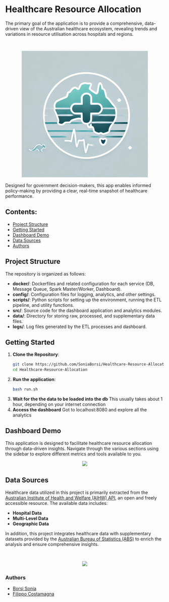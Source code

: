 # Healthcare Resource Allocation

The primary goal of the application is to provide a comprehensive, data-driven view of the Australian healthcare ecosystem, revealing trends and variations in resource utilisation across hospitals and regions.

<br>

<p align="center">
  <img src="https://github.com/SoniaBorsi/Healthcare-Resource-Allocation/blob/7da3dd9f425534fce06b3f21a67059a9697cf7b8/logo.png?raw=true" width="400"/>  
</p>

Designed for government decision-makers, this app enables informed policy-making by providing a clear, real-time snapshot of healthcare performance.

## Contents:
- [Project Structure](https://github.com/SoniaBorsi/Healthcare-Resource-Allocation/tree/main?tab=readme-ov-file#project-structure)
- [Getting Started](https://github.com/SoniaBorsi/Healthcare-Resource-Allocation/tree/main?tab=readme-ov-file#getting-started)
- [Dashboard Demo](https://github.com/SoniaBorsi/Healthcare-Resource-Allocation/tree/main?tab=readme-ov-file#dashboard-demo)
- [Data Sources](https://github.com/SoniaBorsi/Healthcare-Resource-Allocation/tree/main?tab=readme-ov-file#data-sources)
- [Authors](https://github.com/SoniaBorsi/Healthcare-Resource-Allocation/tree/main?tab=readme-ov-file#authors)

## Project Structure

The repository is organized as follows:

- **docker/**: Dockerfiles and related configuration for each service (DB, Message Queue, Spark Master/Worker, Dashboard).
- **config/**: Configuration files for logging, analytics, and other settings.
- **scripts/**: Python scripts for setting up the environment, running the ETL pipeline, and utility functions.
- **src/**: Source code for the dashboard application and analytics modules.
- **data/**: Directory for storing raw, processed, and supplementary data files.
- **logs/**: Log files generated by the ETL processes and dashboard.

## Getting Started

1. **Clone the Repository**:
   ```bash
   git clone https://github.com/SoniaBorsi/Healthcare-Resource-Allocation.git
   cd Healthcare-Resource-Allocation
2. **Run the application**:
   ```bash
   bash run.sh
3. **Wait for the the data to be loaded into the db**
   This usually takes about 1 hour, depending on your internet connection
4. **Access the dashboard**
   Got to localhost:8080 and explore all the analytics

## Dashboard Demo
This application is designed to facilitate healthcare resource allocation through data-driven insights. Navigate through the various sections using the sidebar to explore different metrics and tools available to you.
<br>

<p align="center">
  <img src="https://github.com/SoniaBorsi/Healthcare-Resource-Allocation/blob/dbae5fe6ec43d075a8c1b61d76fe9a312faec0ae/Dashboard%20demo.gif?raw=true" width="600"/>  
</p>

## Data Sources

Healthcare data utilized in this project is primarily extracted from the [Australian Institute of Health and Welfare (AIHW) API](https://www.aihw.gov.au/reports-data/myhospitals/content/api), an open and freely accessible resource. The available data includes:

- **Hospital Data**
- **Multi-Level Data**
- **Geographic Data**

In addition, this project integrates healthcare data with supplementary datasets provided by the [Australian Bureau of Statistics (ABS)](https://www.abs.gov.au) to enrich the analysis and ensure comprehensive insights.

<br>

<p align="center">
  <img src="https://github.com/SoniaBorsi/Healthcare-Resource-Allocation/blob/5bb61624bfaddd9e336dd68eefd9d855e7db5a79/AIHW_logo.png?raw=true" width="400"/>  
</p>

### Authors

- [Borsi Sonia](https://github.com/SoniaBorsi/)
- [Filippo Costamagna](https://github.com/pippotek)

